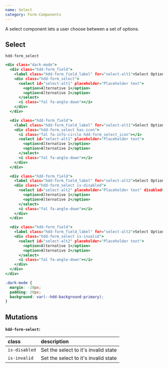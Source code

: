 ```yaml
---
name: Select
category: Form-Components
---
```


A select component lets a user choose between a set of options.

## Select
`hdd-form_select`

```select.html
<div class="dark-mode">
  <div class="hdd-form_field">
    <label class="hdd-form_field_label" for="select-alt1">Select Option</label>
    <div class="hdd-form_select">
      <select id="select-alt1" placeholder="Placeholder text">
        <option>Alternative 1</option>
        <option>Alternative 2</option>
      </select>
      <i class="fal fa-angle-down"></i>
    </div>
  </div>

  <div class="hdd-form_field">
    <label class="hdd-form_field_label" for="select-alt1">Select Option with icon</label>
    <div class="hdd-form_select has-icon">
      <i class="fal fa-info-circle hdd-form_select_icon"></i>
      <select id="select-alt1" placeholder="Placeholder text">
        <option>Alternative 1</option>
        <option>Alternative 2</option>
      </select>
      <i class="fal fa-angle-down"></i>
    </div>
  </div>

  <div class="hdd-form_field">
    <label class="hdd-form_field_label" for="select-alt2">Select Option (Disabled)</label>
    <div class="hdd-form_select is-disabled">
      <select id="select-alt2" placeholder="Placeholder text" disabled>
        <option>Alternative 1</option>
        <option>Alternative 2</option>
      </select>
      <i class="fal fa-angle-down"></i>
    </div>
  </div>

  <div class="hdd-form_field">
    <label class="hdd-form_field_label" for="select-alt2">Select Option (Invalid)</label>
    <div class="hdd-form_select is-invalid">
      <select id="select-alt2" placeholder="Placeholder text">
        <option>Alternative 1</option>
        <option>Alternative 2</option>
      </select>
      <i class="fal fa-angle-down"></i>
    </div>
  </div>
</div>
```

```select.css hidden
.dark-mode {
  margin: -20px;
  padding: 20px;
  background: var(--hdd-background-primary);
}
```

## Mutations
**`hdd-form-select`:**

| class | description|
| :--- | :--- |
| `is-disabled` | Set the select to it's invalid state |
| `is-invalid` | Set the select to it's invalid state |





